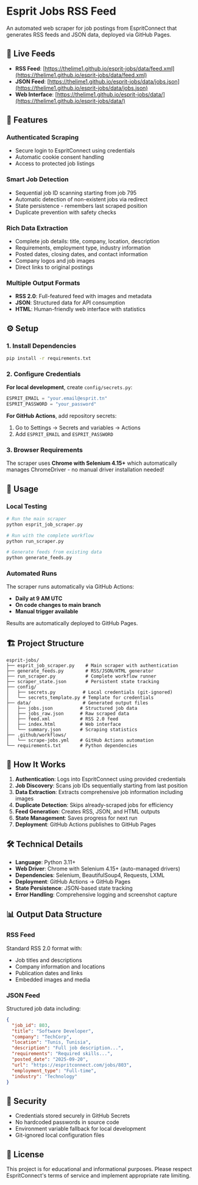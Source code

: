 # Esprit Jobs RSS Feed

An automated web scraper for job postings from EspritConnect that generates RSS feeds and JSON data, deployed via GitHub Pages.

## 📡 Live Feeds

- **RSS Feed**: [https://thelime1.github.io/esprit-jobs/data/feed.xml](https://thelime1.github.io/esprit-jobs/data/feed.xml)
- **JSON Feed**: [https://thelime1.github.io/esprit-jobs/data/jobs.json](https://thelime1.github.io/esprit-jobs/data/jobs.json)
- **Web Interface**: [https://thelime1.github.io/esprit-jobs/data/](https://thelime1.github.io/esprit-jobs/data/)

## 🚀 Features

### **Authenticated Scraping**
- Secure login to EspritConnect using credentials
- Automatic cookie consent handling
- Access to protected job listings

### **Smart Job Detection**
- Sequential job ID scanning starting from job 795
- Automatic detection of non-existent jobs via redirect
- State persistence - remembers last scraped position
- Duplicate prevention with safety checks

### **Rich Data Extraction**
- Complete job details: title, company, location, description
- Requirements, employment type, industry information
- Posted dates, closing dates, and contact information
- Company logos and job images
- Direct links to original postings

### **Multiple Output Formats**
- **RSS 2.0**: Full-featured feed with images and metadata
- **JSON**: Structured data for API consumption
- **HTML**: Human-friendly web interface with statistics

## ⚙️ Setup

### 1. Install Dependencies

```bash
pip install -r requirements.txt
```

### 2. Configure Credentials

**For local development**, create `config/secrets.py`:
```python
ESPRIT_EMAIL = "your.email@esprit.tn"
ESPRIT_PASSWORD = "your_password"
```

**For GitHub Actions**, add repository secrets:
1. Go to Settings → Secrets and variables → Actions
2. Add `ESPRIT_EMAIL` and `ESPRIT_PASSWORD`

### 3. Browser Requirements

The scraper uses **Chrome with Selenium 4.15+** which automatically manages ChromeDriver - no manual driver installation needed!

## 🎯 Usage

### Local Testing

```bash
# Run the main scraper
python esprit_job_scraper.py

# Run with the complete workflow
python run_scraper.py

# Generate feeds from existing data
python generate_feeds.py
```

### Automated Runs

The scraper runs automatically via GitHub Actions:
- **Daily at 9 AM UTC**
- **On code changes to main branch**
- **Manual trigger available**

Results are automatically deployed to GitHub Pages.

## 🏗️ Project Structure

```
esprit-jobs/
├── esprit_job_scraper.py    # Main scraper with authentication
├── generate_feeds.py        # RSS/JSON/HTML generator
├── run_scraper.py           # Complete workflow runner
├── scraper_state.json       # Persistent state tracking
├── config/
│   ├── secrets.py          # Local credentials (git-ignored)
│   └── secrets_template.py # Template for credentials
├── data/                   # Generated output files
│   ├── jobs.json          # Structured job data
│   ├── jobs_raw.json      # Raw scraped data
│   ├── feed.xml           # RSS 2.0 feed
│   ├── index.html         # Web interface
│   └── summary.json       # Scraping statistics
├── .github/workflows/
│   └── scrape-jobs.yml    # GitHub Actions automation
└── requirements.txt       # Python dependencies
```

## 🔄 How It Works

1. **Authentication**: Logs into EspritConnect using provided credentials
2. **Job Discovery**: Scans job IDs sequentially starting from last position
3. **Data Extraction**: Extracts comprehensive job information including images
4. **Duplicate Detection**: Skips already-scraped jobs for efficiency
5. **Feed Generation**: Creates RSS, JSON, and HTML outputs
6. **State Management**: Saves progress for next run
7. **Deployment**: GitHub Actions publishes to GitHub Pages

## 🛠️ Technical Details

- **Language**: Python 3.11+
- **Web Driver**: Chrome with Selenium 4.15+ (auto-managed drivers)
- **Dependencies**: Selenium, BeautifulSoup4, Requests, LXML
- **Deployment**: GitHub Actions → GitHub Pages
- **State Persistence**: JSON-based state tracking
- **Error Handling**: Comprehensive logging and screenshot capture

## 📊 Output Data Structure

### RSS Feed
Standard RSS 2.0 format with:
- Job titles and descriptions
- Company information and locations
- Publication dates and links
- Embedded images and media

### JSON Feed
Structured job data including:
```json
{
  "job_id": 803,
  "title": "Software Developer",
  "company": "TechCorp",
  "location": "Tunis, Tunisia",
  "description": "Full job description...",
  "requirements": "Required skills...",
  "posted_date": "2025-09-20",
  "url": "https://espritconnect.com/jobs/803",
  "employment_type": "Full-time",
  "industry": "Technology"
}
```

## 🔐 Security

- Credentials stored securely in GitHub Secrets
- No hardcoded passwords in source code
- Environment variable fallback for local development
- Git-ignored local configuration files

## 📝 License

This project is for educational and informational purposes. Please respect EspritConnect's terms of service and implement appropriate rate limiting.